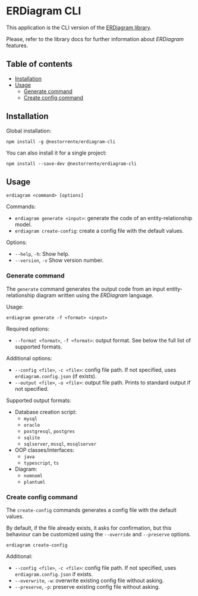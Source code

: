 # ERDiagram CLI

This application is the CLI version of the [ERDiagram library](https://github.com/nestorrente/erdiagram).

Please, refer to the library docs for further information about _ERDiagram_ features.

## Table of contents

* [Installation](#installation)
* [Usage](#usage)
    + [Generate command](#generate-command)
    + [Create config command](#create-config-command)

## Installation

Global installation:

```shell
npm install -g @nestorrente/erdiagram-cli
```

You can also install it for a single project:

```shell
npm install --save-dev @nestorrente/erdiagram-cli
```

## Usage

```shell
erdiagram <command> [options]
```

Commands:
  * `erdiagram generate <input>`: generate the code of an entity-relationship model.
  * `erdiagram create-config`: create a config file with the default values.

Options:
  * `--help`, `-h`: Show help.
  * `--version`, `-v`  Show version number.

### Generate command

The `generate` command generates the output code from an input entity-relationship diagram written using the _ERDiagram_
language.

Usage:

```shell
erdiagram generate -f <format> <input>
```

Required options:
  * `--format <format>`, `-f <format>`: output format. See below the full list of supported formats.

Additional options:
  * `--config <file>`, `-c <file>`: config file path. If not specified, uses `erdiagram.config.json` (if exists).
  * `--output <file>`, `-o <file>`: output file path. Prints to standard output if not specified.

Supported output formats:
  * Database creation script:
    * `mysql`
    * `oracle`
    * `postgresql`, `postgres`
    * `sqlite`
    * `sqlserver`, `mssql`, `mssqlserver`
  * OOP classes/interfaces:
    * `java`
    * `typescript`, `ts`
  * Diagram:
    * `nomnoml`
    * `plantuml`

### Create config command

The `create-config` commands generates a config file with the default values.

By default, if the file already exists, it asks for confirmation, but this behaviour can be customized using the
`--override` and `--preserve` options.

```shell
erdiagram create-config
```

Additional:
* `--config <file>`, `-c <file>`: config file path. If not specified, uses `erdiagram.config.json` if exists.
* `--overwrite`, `-w`: overwrite existing config file without asking.
* `--preserve`, `-p`: preserve existing config file without asking.
